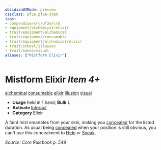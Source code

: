 ```yaml
---
obsidianUIMode: preview
cssclass: pf2e,pf2e-item
tags:
- compendium/src/pf2e/crb
- equipment/alchemical/elixir
- trait/equipment/alchemical
- trait/equipment/consumable
- trait/equipment/alchemical/elixir
- trait/school/illusion
- trait/sense/visual
aliases: ["Mistform Elixir"]
---
```

# Mistform Elixir *Item 4+*  
[alchemical](alchemical.md)  [consumable](consumable.md)  [elixir](elixir.md)  [illusion](illusion.md)  [visual](visual.md)  

- **Usage** held in 1 hand; **Bulk** L
- **Activate** [Interact](interact.md)
- **Category** Elixir

A faint mist emanates from your skin, making you [concealed](conditions.md#Concealed) for the listed duration. As usual being [concealed](conditions.md#Concealed) when your position is still obvious, you can't use this concealment to [Hide](rules/actions/hide.md) or [Sneak](sneak.md).

*Source: Core Rulebook p. 549*